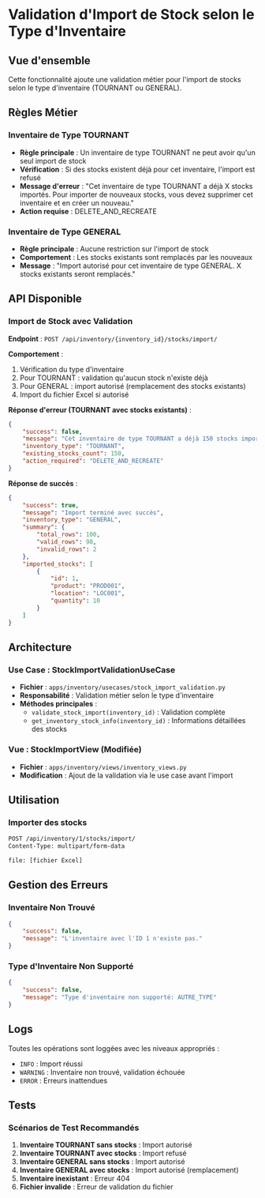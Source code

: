 # Validation d'Import de Stock selon le Type d'Inventaire

## Vue d'ensemble

Cette fonctionnalité ajoute une validation métier pour l'import de stocks selon le type d'inventaire (TOURNANT ou GENERAL).

## Règles Métier

### Inventaire de Type TOURNANT
- **Règle principale** : Un inventaire de type TOURNANT ne peut avoir qu'un seul import de stock
- **Vérification** : Si des stocks existent déjà pour cet inventaire, l'import est refusé
- **Message d'erreur** : "Cet inventaire de type TOURNANT a déjà X stocks importés. Pour importer de nouveaux stocks, vous devez supprimer cet inventaire et en créer un nouveau."
- **Action requise** : DELETE_AND_RECREATE

### Inventaire de Type GENERAL
- **Règle principale** : Aucune restriction sur l'import de stock
- **Comportement** : Les stocks existants sont remplacés par les nouveaux
- **Message** : "Import autorisé pour cet inventaire de type GENERAL. X stocks existants seront remplacés."

## API Disponible

### Import de Stock avec Validation
**Endpoint** : `POST /api/inventory/{inventory_id}/stocks/import/`

**Comportement** :
1. Vérification du type d'inventaire
2. Pour TOURNANT : validation qu'aucun stock n'existe déjà
3. Pour GENERAL : import autorisé (remplacement des stocks existants)
4. Import du fichier Excel si autorisé

**Réponse d'erreur (TOURNANT avec stocks existants)** :
```json
{
    "success": false,
    "message": "Cet inventaire de type TOURNANT a déjà 150 stocks importés. Pour importer de nouveaux stocks, vous devez supprimer cet inventaire et en créer un nouveau.",
    "inventory_type": "TOURNANT",
    "existing_stocks_count": 150,
    "action_required": "DELETE_AND_RECREATE"
}
```

**Réponse de succès** :
```json
{
    "success": true,
    "message": "Import terminé avec succès",
    "inventory_type": "GENERAL",
    "summary": {
        "total_rows": 100,
        "valid_rows": 98,
        "invalid_rows": 2
    },
    "imported_stocks": [
        {
            "id": 1,
            "product": "PROD001",
            "location": "LOC001",
            "quantity": 10
        }
    ]
}
```

## Architecture

### Use Case : StockImportValidationUseCase
- **Fichier** : `apps/inventory/usecases/stock_import_validation.py`
- **Responsabilité** : Validation métier selon le type d'inventaire
- **Méthodes principales** :
  - `validate_stock_import(inventory_id)` : Validation complète
  - `get_inventory_stock_info(inventory_id)` : Informations détaillées des stocks

### Vue : StockImportView (Modifiée)
- **Fichier** : `apps/inventory/views/inventory_views.py`
- **Modification** : Ajout de la validation via le use case avant l'import



## Utilisation

### Importer des stocks
```bash
POST /api/inventory/1/stocks/import/
Content-Type: multipart/form-data

file: [fichier Excel]
```

## Gestion des Erreurs

### Inventaire Non Trouvé
```json
{
    "success": false,
    "message": "L'inventaire avec l'ID 1 n'existe pas."
}
```

### Type d'Inventaire Non Supporté
```json
{
    "success": false,
    "message": "Type d'inventaire non supporté: AUTRE_TYPE"
}
```

## Logs

Toutes les opérations sont loggées avec les niveaux appropriés :
- `INFO` : Import réussi
- `WARNING` : Inventaire non trouvé, validation échouée
- `ERROR` : Erreurs inattendues

## Tests

### Scénarios de Test Recommandés

1. **Inventaire TOURNANT sans stocks** : Import autorisé
2. **Inventaire TOURNANT avec stocks** : Import refusé
3. **Inventaire GENERAL sans stocks** : Import autorisé
4. **Inventaire GENERAL avec stocks** : Import autorisé (remplacement)
5. **Inventaire inexistant** : Erreur 404
6. **Fichier invalide** : Erreur de validation du fichier 
